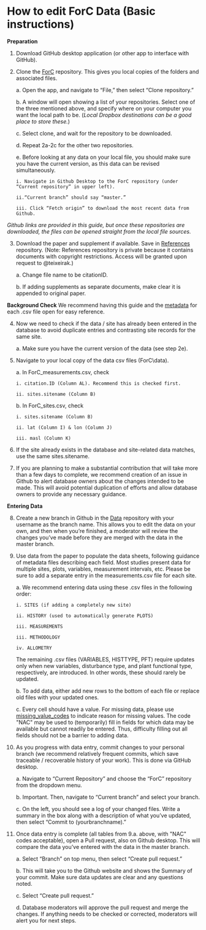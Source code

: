 # How to edit ForC Data (Basic instructions)

**Preparation**
1.	Download GitHub desktop application (or other app to interface with GitHub).

2.	Clone the [ForC](https://github.com/forc-db/ForC) repository. This gives you local copies of the folders and associated files.

    a.	Open the app, and navigate to “File,” then select “Clone repository.”
    
    b.	A window will open showing a list of your repositories. Select one of the three mentioned above, and specify where on your computer you want the local path to be. (*Local Dropbox destinations can be a good place to store these.*)
        
    c.	Select clone, and wait for the repository to be downloaded.
    
    d.	Repeat 2a-2c for the other two repositories.
    
    e.	Before looking at any data on your local file, you should make sure you have the current version, as this data can be revised simultaneously.
    
        i. Navigate in Github Desktop to the ForC repository (under “Current repository” in upper left).
        
        ii.“Current branch” should say “master.”
        
        iii. Click “Fetch origin” to download the most recent data from Github.
        

*Github links are provided in this guide, but once these repositories are downloaded, the files can be opened straight from the local file sources.*

3.	Download the paper and supplement if available. Save in [References](https://github.com/forc-db/References) repository. (Note: References repository is private because it contains documents with copyright restrictions. Access will be granted upon request to @teixeirak.)

    a.	Change file name to be citationID.
    
    b.	If adding supplements as separate documents, make clear it is appended to original paper.


**Background Check**
We recommend having this guide and the [metadata](https://github.com/forc-db/ForC/tree/master/metadata) for each .csv file open for easy reference.

4.	Now we need to check if the data / site has already been entered in the database to avoid duplicate entries and contrasting site records for the same site.

    a.	Make sure you have the current version of the data (see step 2e).
    
5.	Navigate to your local copy of the data csv files (ForC\data).

    a.	In ForC_measurements.csv, check
    
        i. citation.ID (Column AL). Recommend this is checked first.
        
        ii. sites.sitename (Column B)
        
    b.	In ForC_sites.csv, check
    
        i. sites.sitename (Column B)
        
        ii. lat (Column I) & lon (Column J)
        
        iii. masl (Column K)
        
6.	If the site already exists in the database and site-related data matches, use the same sites.sitename.

7.	If you are planning to make a substantial contribution that will take more than a few days to complete, we recommend creation of an issue in Github to alert database owners about the changes intended to be made. This will avoid potential duplication of efforts and allow database owners to provide any necessary guidance.


**Entering Data**

8.	Create a new branch in Github in the [Data](https://github.com/forc-db/ForC/tree/master/data) repository with your username as the branch name. This allows you to edit the data on your own, and then when you’re finished, a moderator will review the changes you’ve made before they are merged with the data in the master branch.

9.	Use data from the paper to populate the data sheets, following guidance of metadata files describing each field. Most studies present data for multiple sites, plots, variables, measurement intervals, etc. Please be sure to add a separate entry in the measurements.csv file for each site.

    a.	We recommend entering data using these .csv files in the following order:
    
        i. SITES (if adding a completely new site)
        
        ii. HISTORY (used to automatically generate PLOTS)
        
        iii. MEASUREMENTS
        
        iii. METHODOLOGY
        
        iv. ALLOMETRY   
        
      The remaining .csv files (VARIABLES, HISTTYPE, PFT) require updates only when new variables, disturbance type, and plant functional type, respectively, are introduced. In other words, these should rarely be updated.
        
    b.	To add data, either add new rows to the bottom of each file or replace old files with your updated ones.
    
    c.	Every cell should have a value. For missing data, please use [missing_value_codes](https://github.com/forc-db/ForC/blob/master/metadata/missing%20value%20codes.csv) to indicate reason for missing values. The code "NAC" may be used to (temporarily) fill in fields for which data may be available but cannot readily be entered. Thus, difficulty filling out all fields should not be a barrier to adding data. 
    
    
10.	As you progress with data entry, commit changes to your personal branch (we recommend relatively frequent commits, which save traceable / recoverable history of your work). This is done via GitHub desktop.

    a.	Navigate to “Current Repository” and choose the “ForC” repository from the dropdown menu.
    
    b.	Important. Then, navigate to “Current branch” and select your branch. 
    
    c.	On the left, you should see a log of your changed files. Write a summary in the box along with a description of what you’ve updated, then select “Commit to (yourbranchname).” 
    
11.	Once data entry is complete (all tables from 9.a. above, with "NAC" codes acceptable), open a Pull request, also on Github desktop. This will compare the data you’ve entered with the data in the master branch.

    a.	Select “Branch” on top menu, then select “Create pull request.”
    
    b.	This will take you to the Github website and shows the Summary of your commit. Make sure data updates are clear and any questions noted.
    
    c.	Select “Create pull request.”
    
    d.	Database moderators will approve the pull request and merge the changes. If anything needs to be checked or corrected, moderators will alert you for next steps.
